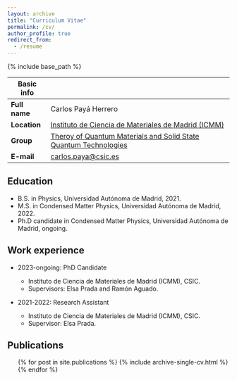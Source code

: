 ```yaml
---
layout: archive
title: "Curriculum Vitae"
permalink: /cv/
author_profile: true
redirect_from:
  - /resume
---
```


{% include base_path %}


| **Basic info**   |                                                                                                  |
| --               | --                                                                                               |
| **Full name**    | Carlos Payá Herrero                                                                              | 
| **Location**     | [Instituto de Ciencia de Materiales de Madrid (ICMM)](https://www.icmm.csic.es/)                 |
| **Group**        | [Theroy of Quantum Materials and Solid State Quantum Technologies](https://wp.icmm.csic.es/tqe/) |
| **E-mail**       | [carlos.paya@csic.es](mailto:carlos.paya@csic.es) |

## Education

* B.S. in Physics, Universidad Autónoma de Madrid, 2021.
* M.S. in Condensed Matter Physics, Universidad Autónoma de Madrid, 2022.
* Ph.D candidate in Condensed Matter Physics, Universidad Autónoma de Madrid, ongoing.

## Work experience

* 2023-ongoing: PhD Candidate
  * Instituto de Ciencia de Materiales de Madrid (ICMM), CSIC.
  * Supervisors: Elsa Prada and Ramón Aguado.

* 2021-2022: Research Assistant
  * Instituto de Ciencia de Materiales de Madrid (ICMM), CSIC.
  * Supervisor: Elsa Prada.
  

## Publications

  <ul>{% for post in site.publications %}
    {% include archive-single-cv.html %}
  {% endfor %}</ul>
  

